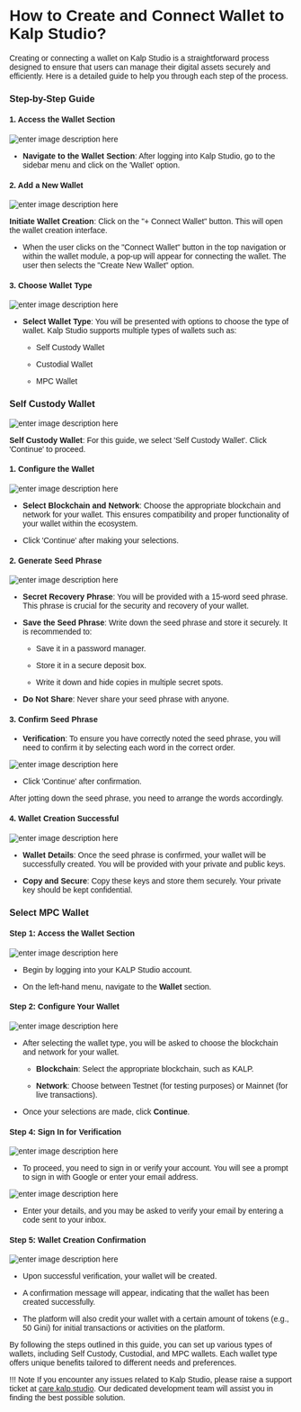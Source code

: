 <style>  body { font-family: "Source Sans 3", sans-serif!important; }</style>
<link  href="https://fonts.googleapis.com/css2?family=Source+Sans+3:ital,wght@0,200..900;1,200..900&display=swap"  rel="stylesheet">  <link  rel="stylesheet"  href="https://fonts.googleapis.com/icon?family=Material+Icons">


# How to Create and Connect Wallet to Kalp Studio?


Creating or connecting a wallet on Kalp Studio is a straightforward process designed to ensure that users can manage their digital assets securely and efficiently. Here is a detailed guide to help you through each step of the process.

### Step-by-Step Guide

#### 1. Access the Wallet Section

![enter image description here](https://doc-images-kalp-studio.s3.ap-south-1.amazonaws.com/5.Kalp+studio+wallet/5.png)

-   **Navigate to the Wallet Section**: After logging into Kalp Studio, go to the sidebar menu and click on the 'Wallet' option.
    

#### 2. Add a New Wallet

![enter image description here](https://doc-images-kalp-studio.s3.ap-south-1.amazonaws.com/5.Kalp+studio+wallet/5.png)

**Initiate Wallet Creation**: Click on the "+ Connect Wallet" button. This will open the wallet creation interface.

-   When the user clicks on the "Connect Wallet" button in the top navigation or within the wallet module, a pop-up will appear for connecting the wallet. The user then selects the "Create New Wallet" option.
    

#### 3. Choose Wallet Type

![enter image description here](https://doc-images-kalp-studio.s3.ap-south-1.amazonaws.com/image+%284%29.png)

-   **Select Wallet Type**: You will be presented with options to choose the type of wallet. Kalp Studio supports multiple types of wallets such as:
    
    -   Self Custody Wallet
        
    -   Custodial Wallet
        
    -   MPC Wallet
        

### Self Custody Wallet

![enter image description here](https://doc-images-kalp-studio.s3.ap-south-1.amazonaws.com/5.Kalp+studio+wallet/7.jfif)

**Self Custody Wallet**: For this guide, we select 'Self Custody Wallet'. Click 'Continue' to proceed.

#### 1. Configure the Wallet

![enter image description here](https://doc-images-kalp-studio.s3.ap-south-1.amazonaws.com/5.Kalp+studio+wallet/8.jfif)

-   **Select Blockchain and Network**: Choose the appropriate blockchain and network for your wallet. This ensures compatibility and proper functionality of your wallet within the ecosystem.
    
-   Click 'Continue' after making your selections.

#### 2. Generate Seed Phrase

![enter image description here](https://doc-images-kalp-studio.s3.ap-south-1.amazonaws.com/5.Kalp+studio+wallet/9.png)

-   **Secret Recovery Phrase**: You will be provided with a 15-word seed phrase. This phrase is crucial for the security and recovery of your wallet.
    
-   **Save the Seed Phrase**: Write down the seed phrase and store it securely. It is recommended to:
    
    -   Save it in a password manager.
        
    -   Store it in a secure deposit box.
        
    -   Write it down and hide copies in multiple secret spots.
        
-   **Do Not Share**: Never share your seed phrase with anyone.
    

#### 3. Confirm Seed Phrase

-   **Verification**: To ensure you have correctly noted the seed phrase, you will need to confirm it by selecting each word in the correct order.

![enter image description here](https://doc-images-kalp-studio.s3.ap-south-1.amazonaws.com/5.Kalp+studio+wallet/10.png)

-   Click 'Continue' after confirmation.
    

After jotting down the seed phrase, you need to arrange the words accordingly.

#### 4. Wallet Creation Successful

![enter image description here](https://doc-images-kalp-studio.s3.ap-south-1.amazonaws.com/5.Kalp+studio+wallet/11.jfif)

-   **Wallet Details**: Once the seed phrase is confirmed, your wallet will be successfully created. You will be provided with your private and public keys.
    
-   **Copy and Secure**: Copy these keys and store them securely. Your private key should be kept confidential.
    

### Select MPC Wallet

#### Step 1: Access the Wallet Section


![enter image description here](https://doc-images-kalp-studio.s3.ap-south-1.amazonaws.com/5.Kalp+studio+wallet/12.png)

-   Begin by logging into your KALP Studio account.
    
-   On the left-hand menu, navigate to the **Wallet** section.
    

#### Step 2: Configure Your Wallet

![enter image description here](https://doc-images-kalp-studio.s3.ap-south-1.amazonaws.com/5.Kalp+studio+wallet/13.png)

-   After selecting the wallet type, you will be asked to choose the blockchain and network for your wallet.
    
    -   **Blockchain**: Select the appropriate blockchain, such as KALP.
        
    -   **Network**: Choose between Testnet (for testing purposes) or Mainnet (for live transactions).
        
-   Once your selections are made, click **Continue**.
    

#### Step 4: Sign In for Verification


![enter image description here](https://doc-images-kalp-studio.s3.ap-south-1.amazonaws.com/5.Kalp+studio+wallet/14.png)

-   To proceed, you need to sign in or verify your account. You will see a prompt to sign in with Google or enter your email address.

![enter image description here](https://doc-images-kalp-studio.s3.ap-south-1.amazonaws.com/5.Kalp+studio+wallet/15.png)

-   Enter your details, and you may be asked to verify your email by entering a code sent to your inbox.
    

#### Step 5: Wallet Creation Confirmation

![enter image description here](https://doc-images-kalp-studio.s3.ap-south-1.amazonaws.com/5.Kalp+studio+wallet/16.png)

-   Upon successful verification, your wallet will be created.
    
-   A confirmation message will appear, indicating that the wallet has been created successfully.
    
-   The platform will also credit your wallet with a certain amount of tokens (e.g., 50 Gini) for initial transactions or activities on the platform.
    

By following the steps outlined in this guide, you can set up various types of wallets, including Self Custody, Custodial, and MPC wallets. Each wallet type offers unique benefits tailored to different needs and preferences.

!!! Note
    If you encounter any issues related to Kalp Studio, please raise a support ticket at [care.kalp.studio](mailto:care.kalp.studio). Our dedicated development team will assist you in finding the best possible solution.